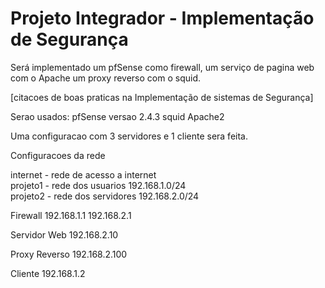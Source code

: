 
# Projeto Integrador - Implementação de Segurança

Será implementado um pfSense como firewall, um serviço de pagina web com o Apache um proxy reverso com o squid.

[citacoes de boas praticas na Implementação de sistemas de Segurança]

Serao usados:
pfSense versao 2.4.3
squid
Apache2

Uma configuracao com 3 servidores e 1 cliente sera feita.

Configuracoes da rede

internet - rede de acesso a internet  
projeto1 - rede dos usuarios 192.168.1.0/24  
projeto2 - rede dos servidores 192.168.2.0/24  


Firewall
192.168.1.1
192.168.2.1

Servidor Web
192.168.2.10

Proxy Reverso
192.168.2.100

Cliente
192.168.1.2
